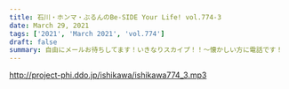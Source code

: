 ```yaml
---
title: 石川・ホンマ・ぶるんのBe-SIDE Your Life! vol.774-3
date: March 29, 2021
tags: ['2021', 'March 2021', 'vol.774']
draft: false
summary: 自由にメールお待ちしてます！いきなりスカイプ！！～懐かしい方に電話です！
---
```


http://project-phi.ddo.jp/ishikawa/ishikawa774_3.mp3